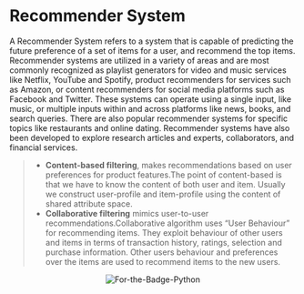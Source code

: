 # Recommender System
A Recommender System refers to a system that is capable of predicting the future preference of a set of items for a user, and recommend the top items.
Recommender systems are utilized in a variety of areas and are most commonly recognized as playlist generators for video and music services like Netflix,
YouTube and Spotify, product recommenders for services such as Amazon, or content recommenders for social media platforms such as Facebook and Twitter.
These systems can operate using a single input, like music, or multiple inputs within and across platforms like news, books, and search queries. 
There are also popular recommender systems for specific topics like restaurants and online dating. 
Recommender systems have also been developed to explore research articles and experts, collaborators, and financial services.

>* **Content-based filtering**, makes recommendations based on user preferences for product features.The point of content-based is that we have to know the content of both user and item. Usually we construct user-profile and item-profile using the content of shared attribute space.
>* **Collaborative filtering** mimics user-to-user recommendations.Collaborative algorithm uses “User Behaviour” for recommending items. They exploit behaviour of other users and items in terms of transaction history, ratings, selection and purchase information. Other users behaviour and preferences over the items are used to recommend items to the new users. 



<p align="center">
  <img alt="For-the-Badge-Python" src="http://ForTheBadge.com/images/badges/made-with-python.svg">
  
</p>
